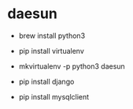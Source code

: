 # daesun

- brew install python3
- pip install virtualenv
- mkvirtualenv -p python3 daesun

- pip install django 
- pip install mysqlclient
